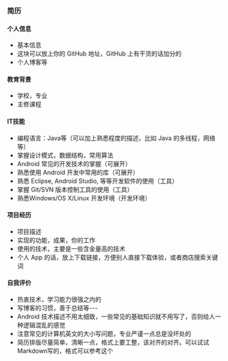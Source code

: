 ### 简历
#### 个人信息
+ 基本信息
+ 这块可以放上你的 GitHub 地址，GitHub 上有干货的话加分的
+ 个人博客等
#### 教育背景
+ 学校，专业
+ 主修课程
#### IT技能
+ 编程语言：Java等（可以加上熟悉程度的描述，比如 Java 的多线程，网络等）
+ 掌握设计模式，数据结构，常用算法
+ Android 常见的开发技术的掌握（可展开）
+ 熟悉使用 Android 开发中常用的库（可展开）
+ 熟悉 Eclipse, Android Studio, 等等开发软件的使用（工具）
+ 掌握 Git/SVN 版本控制工具的使用（工具）
+ 熟悉Windows/OS X/Linux 开发环境（开发环境）
#### 项目经历
+ 项目描述
+ 实现的功能，成果，你的工作
+ 使用的技术，主要是一些含金量高的技术
+ 个人 App 的话，放上下载链接，方便别人直接下载体验，或者商店搜索关键词
#### 自我评价
+ 热衷技术，学习能力很强之内的
+ 写博客的习惯，善于总结等--- 
+ Android 技术描述不用太细致，一些常见的基础知识就不用写了，否则给人一种逻辑混乱的感觉
+ 注意常见的计算机英文的大小写问题，专业严谨一点总是没坏处的
+ 简历排版尽量简单，清晰一点，格式上要工整，该对齐的对齐。可以试试 Markdown写的，格式可以参考这个
